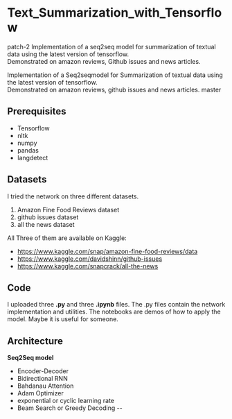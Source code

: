 # Text_Summarization_with_Tensorflow
patch-2
Implementation of a seq2seq model for summarization of textual data using the latest version of tensorflow. \
Demonstrated on amazon reviews, Github issues and news articles. 

Implementation of a Seq2seqmodel for Summarization of textual data using the latest version of tensorflow. \
Demonstrated on amazon reviews, github issues and news articles. 
master

## Prerequisites
- Tensorflow
- nltk
- numpy
- pandas 
- langdetect

## Datasets
I tried the network on three different datasets. 
1. Amazon Fine Food Reviews dataset
2. github issues dataset
3. all the news dataset

All Three of them are available on Kaggle:
- https://www.kaggle.com/snap/amazon-fine-food-reviews/data
- https://www.kaggle.com/davidshinn/github-issues
- https://www.kaggle.com/snapcrack/all-the-news

## Code 
I uploaded three **.py** and three **.ipynb** files. The .py files contain the network implementation and utilities. The notebooks are demos of how to apply the model. Maybe it is useful for someone.

## Architecture
**Seq2Seq model**
- Encoder-Decoder
- Bidirectional RNN
- Bahdanau Attention
- Adam Optimizer
- exponential or cyclic learning rate
- Beam Search or Greedy Decoding
--
